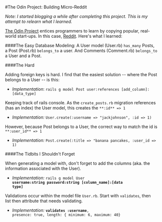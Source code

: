 #The Odin Project: Building Micro-Reddit

*Note: I started blogging a while after completing this project. This is my attempt to relearn what I learned.*

[The Odin Project](http://www.theodinproject.com/ruby-on-rails/building-with-active-record) entices programmers to learn by copying popular, real-world start-ups. In this case, [Reddit](http://www.reddit.com). Here's what I learned:


####The Easy
Database Modeling:  A User model (User.rb) `has_many` Posts, a Post (Post.rb) `belongs_to` a user. And Comments (Comment.rb) `belongs_to` a User and a Post.

####The Hard

Adding foreign keys is hard. I find that the easiest solution -- where the Post belongs to a User -- is this:

*	*Implementation*: `rails g model Post user:references [add_column]:[data_type]`

Keeping track of rails console. As the `create_posts.rb` migration references (has an index) the User model, this creates the `**:id** => 1`

*	*Implementation:* `User.create(:username => "jackjohnson", :id => 1)`


However, because Post belongs to a User, the correct way to match the id is `**:user_id** => 1`

*	*Implementation:* `Post.create(:title => "banana pancakes, :user_id => 1)`

####The Tidbits I Shouldn't Forget

When generating a model with, don't forget to add the columns (aka. the information associated with the User).

* *Implementation:* <code>rails g model User **username:string password:string [column_name]:[data type]**</code>

Validations occur within the model file `User.rb`. Start with `validates`, then list then attribute that needs validating.

* *Implementation:* <code>**validates :username**, presence: true, length: { minimum: 6, maximum: 40}</code>


